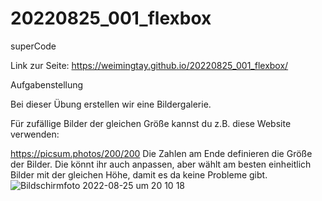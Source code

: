 # 20220825_001_flexbox
superCode


Link zur Seite: https://weimingtay.github.io/20220825_001_flexbox/

Aufgabenstellung

Bei dieser Übung erstellen wir eine Bildergalerie.

Für zufällige Bilder der gleichen Größe kannst du z.B. diese Website verwenden:

https://picsum.photos/200/200
Die Zahlen am Ende definieren die Größe der Bilder. Die könnt ihr auch anpassen, aber wählt am besten einheitlich Bilder mit der gleichen Höhe, damit es da keine Probleme gibt. 
![Bildschirmfoto 2022-08-25 um 20 10 18](https://user-images.githubusercontent.com/110397919/186738437-6d7eed01-2158-4434-83ff-08aaec63e13b.png)
